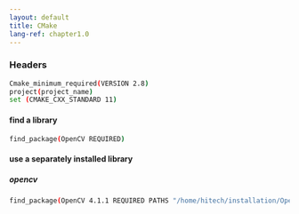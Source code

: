 ```yaml
---
layout: default
title: CMake
lang-ref: chapter1.0
---
```

### Headers 
```bash
Cmake_minimum_required(VERSION 2.8)
project(project_name)
set (CMAKE_CXX_STANDARD 11)
```
#### find a library
```bash
find_package(OpenCV REQUIRED)
```
#### use a separately installed library
##### opencv
```bash
find_package(OpenCV 4.1.1 REQUIRED PATHS "/home/hitech/installation/OpenCV-master/lib/cmake/opencv4")
```